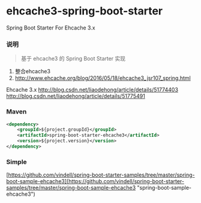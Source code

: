 # ehcache3-spring-boot-starter
Spring Boot Starter For Ehcache 3.x

### 说明


 > 基于 ehcache3 的 Spring Boot Starter 实现

1. 整合ehcache3
2. http://www.ehcache.org/blog/2016/05/18/ehcache3_jsr107_spring.html

Ehcache 3.x 
http://blog.csdn.net/liaodehong/article/details/51774403
http://blog.csdn.net/liaodehong/article/details/51775491

### Maven

``` xml
<dependency>
	<groupId>${project.groupId}</groupId>
	<artifactId>spring-boot-starter-ehcache3</artifactId>
	<version>${project.version}</version>
</dependency>
```

### Simple

[https://github.com/vindell/spring-boot-starter-samples/tree/master/spring-boot-sample-ehcache3](https://github.com/vindell/spring-boot-starter-samples/tree/master/spring-boot-sample-ehcache3 "spring-boot-sample-ehcache3")

